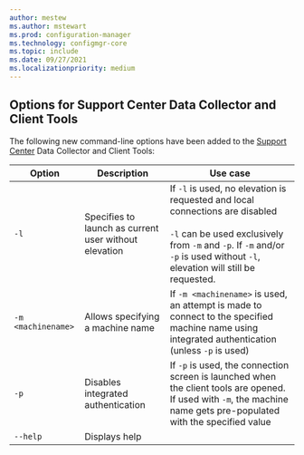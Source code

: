 ```yaml
---
author: mestew
ms.author: mstewart
ms.prod: configuration-manager
ms.technology: configmgr-core
ms.topic: include
ms.date: 09/27/2021
ms.localizationpriority: medium
---
```

## <a name="bkmk_support"></a> Options for Support Center Data Collector and Client Tools 
<!--9947307-->
The following new command-line options have been added to the [Support Center](../../../../support/support-center-quickstart.md) Data Collector and Client Tools:

|Option| Description | Use case|
|---|---|---|
| `-l` | Specifies to launch as current user without elevation | If `-l` is used, no elevation is requested and local connections are disabled </br></br> `-l` can be used exclusively from `-m` and `-p`. If `-m` and/or `-p` is used without `-l`, elevation will still be requested. |
|`-m <machinename>`| Allows specifying a machine name | If `-m <machinename>` is used, an attempt is made to connect to the specified machine name using integrated authentication (unless `-p` is used)|
|`-p`| Disables integrated authentication| If `-p` is used, the connection screen is launched when the client tools are opened. If used with `-m`, the machine name gets pre-populated with the specified value|
|`--help`| Displays help||
